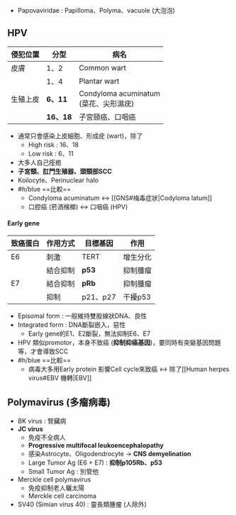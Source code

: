 - Papovaviridae : Papilloma、Polyma、vacuole (大泡泡)
## HPV
| 侵犯位置 | 分型        | 病名                                 |
| ---- | --------- | ---------------------------------- |
| 皮膚   | 1、2       | Common wart                        |
|      | 1、4       | Plantar wart                       |
| 生殖上皮 | **6、11**  | Condyloma acuminatum <br>(菜花、尖形濕疣) |
|      | **16、18** | 子宮頸癌、口咽癌                           |
- 通常只會感染上皮細胞、形成疣 (wart)，除了
	- High risk : 16、18
	- Low risk : 6、11
- 大多人自己痊癒
- **子宮頸、肛門生殖器、頭頸部SCC**
- Koilocyte、Perinuclear halo
- #h/blue ==比較== 
	- Condyloma acuminatum <-> [[GNS#梅毒症狀|Codyloma latum]]
	- 口腔癌 (菸酒檳榔) <-> 口咽癌 (HPV)
#### Early gene
|致癌蛋白|作用方式|目標基因|作用|
|---|---|---|---|
|E6|刺激|TERT|增生分化|
||結合抑制|**p53**|抑制腫瘤|
|E7|結合抑制|**pRb**|抑制腫瘤|
||抑制|p21、p27|干擾p53|
- Episomal form : 一般維持雙股線狀DNA、良性
- Integrated form : DNA斷裂嵌入，惡性
	- Early gene的E1、E2斷裂，無法抑制E6、E7
- HPV 類似promotor，本身不致癌 (**抑制抑癌基因**)，要同時有突變基因問題等，才會導致SCC
- #h/blue ==比較==
	- 病毒大多用Early protein 影響Cell cycle來致癌 <-> 除了[[Human herpes virus#EBV 機轉|EBV]]
## Polymavirus (多瘤病毒)
- BK virus : 腎臟病
- **JC virus**
	- 免疫不全病人
	- **Progressive multifocal leukoencephalopathy**
	- 感染Astrocyte、Oligodendrocyte -> **CNS demyelination**
	- Large Tumor Ag (E6 + E7) : **抑制p105Rb、p53**
	- Small Tumor Ag : 別管他
- Merckle cell polymavirus
	- 免疫抑制老人曬太陽
	- Merckle cell carcinoma
- SV40 (Simian virus 40) : 靈長類腫瘤 (人除外)